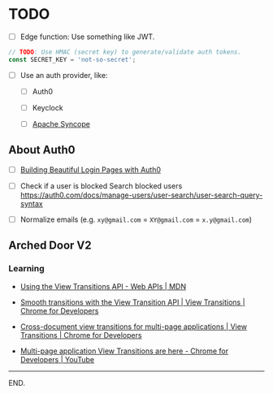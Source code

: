 # TODO

- [ ] Edge function: Use something like JWT.
```ts
// TODO: Use HMAC (secret key) to generate/validate auth tokens.
const SECRET_KEY = 'not-so-secret';
```

- [ ] Use an auth provider, like:

    * [ ] Auth0

    * [ ] Keyclock

    * [ ] [Apache Syncope](https://syncope.apache.org/)


## About Auth0

- [ ] [Building Beautiful Login Pages with Auth0](https://auth0.com/blog/building-beautiful-login-pages-with-auth0/)

- [ ] Check if a user is blocked
Search blocked users https://auth0.com/docs/manage-users/user-search/user-search-query-syntax

- [ ] Normalize emails (e.g. `xy@gmail.com` = `XY@gmail.com` = `x.y@gmail.com`)


## Arched Door V2

### Learning

- [Using the View Transitions API - Web APIs | MDN](https://developer.mozilla.org/en-US/docs/Web/API/View_Transitions_API/Using)

- [Smooth transitions with the View Transition API | View Transitions | Chrome for Developers](https://developer.chrome.com/docs/web-platform/view-transitions/)

- [Cross-document view transitions for multi-page applications | View Transitions | Chrome for Developers](https://developer.chrome.com/docs/web-platform/view-transitions/cross-document)

- [Multi-page application View Transitions are here - Chrome for Developers | YouTube](https://www.youtube.com/watch?v=eY6C_-aDdTo)

---

END.
